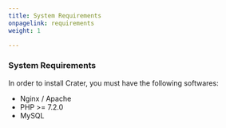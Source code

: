 ```yaml
---
title: System Requirements
onpagelink: requirements
weight: 1

---
```


### System Requirements

In order to install Crater, you must have the following softwares:

- Nginx / Apache
- PHP &gt;= 7.2.0
- MySQL
 